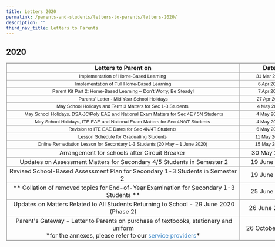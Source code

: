 ```yaml
---
title: Letters 2020
permalink: /parents-and-students/letters-to-parents/letters-2020/
description: ""
third_nav_title: Letters to Parents
---
```

## 2020


<table class="iveo_table ives_tab_simple3 ive_eobj_center" style="margin: auto; outline: 0px; padding: 0px; border-collapse: collapse; clear: both; border: 1px solid rgb(170, 170, 170); width: 928.5px;"><tbody style="margin: 0px; outline: 0px; padding: 0px;"><tr style="margin: 0px; outline: 0px; padding: 0px;"><td style="margin: 0px; outline: 0px; padding: 2px; text-align: center; border: 1px solid rgb(170, 170, 170); width: 642px;"><b style="margin: 0px; outline: 0px; padding: 0px;">Letters to Parent on</b></td><td style="margin: 0px; outline: 0px; padding: 2px; text-align: center; border: 1px solid rgb(170, 170, 170); width: 161px;"><b style="margin: 0px; outline: 0px; padding: 0px;">Date</b></td><td style="margin: 0px; outline: 0px; padding: 2px; text-align: center; border: 1px solid rgb(170, 170, 170); width: 125px;"><b style="margin: 0px; outline: 0px; padding: 0px;">Links</b></td></tr><tr style="margin: 0px; outline: 0px; padding: 0px;"><td style="margin: 0px; outline: 0px; padding: 2px; text-align: center; border: 1px solid rgb(170, 170, 170); width: 496px;"><font size="2" face="verdana, sans-serif" style="margin: 0px; outline: 0px; padding: 0px; line-height: 15.6px;">Implementation of Home-Based Learning&nbsp;</font></td><td style="margin: 0px; outline: 0px; padding: 2px; text-align: center; border: 1px solid rgb(170, 170, 170); width: 161px;"><font size="2" face="verdana, sans-serif" style="margin: 0px; outline: 0px; padding: 0px; line-height: 15.6px;">31 Mar 2020</font></td><td style="margin: 0px; outline: 0px; padding: 2px; text-align: center; border: 1px solid rgb(170, 170, 170); width: 125px;"><a href="/files/Letter_to_Parents_31_Mar_2020.pdf" target="_blank" style="margin: 0px; outline: 0px; padding: 0px; color: rgb(66, 139, 202); text-decoration: none;"><font size="2" face="verdana, sans-serif" style="margin: 0px; outline: 0px; padding: 0px; line-height: 15.6px;">Click here</font></a></td></tr><tr style="margin: 0px; outline: 0px; padding: 0px;"><td style="margin: 0px; outline: 0px; padding: 2px; text-align: center; border: 1px solid rgb(170, 170, 170);"><font size="2" face="verdana, sans-serif" style="margin: 0px; outline: 0px; padding: 0px; line-height: 15.6px;">Implementation of Full Home-Based Learning</font></td><td style="margin: 0px; outline: 0px; padding: 2px; text-align: center; border: 1px solid rgb(170, 170, 170);"><font size="2" face="verdana, sans-serif" style="margin: 0px; outline: 0px; padding: 0px; line-height: 15.6px;">6 Apr 2020</font></td><td style="margin: 0px; outline: 0px; padding: 2px; text-align: center; border: 1px solid rgb(170, 170, 170);"><a href="/files/Parents_Letter_-_Full_HBL.pdf" target="_blank" style="margin: 0px; outline: 0px; padding: 0px; color: rgb(66, 139, 202); text-decoration: none;"><font size="2" face="verdana, sans-serif" style="margin: 0px; outline: 0px; padding: 0px; line-height: 15.6px;">Click here</font></a></td></tr><tr style="margin: 0px; outline: 0px; padding: 0px;"><td style="margin: 0px; outline: 0px; padding: 2px; text-align: center; border: 1px solid rgb(170, 170, 170);"><font size="2" face="verdana, sans-serif" style="margin: 0px; outline: 0px; padding: 0px; line-height: 15.6px;">Parent Kit Part 2: Home-Based Learning – Don’t Worry, Be Steady!<br style="margin: 0px; outline: 0px; padding: 0px;"></font></td><td style="margin: 0px; outline: 0px; padding: 2px; text-align: center; border: 1px solid rgb(170, 170, 170);"><font size="2" face="verdana, sans-serif" style="margin: 0px; outline: 0px; padding: 0px; line-height: 15.6px;">7 Apr 2020</font></td><td style="margin: 0px; outline: 0px; padding: 2px; text-align: center; border: 1px solid rgb(170, 170, 170);"><font size="2" face="verdana, sans-serif" style="margin: 0px; outline: 0px; padding: 0px; line-height: 15.6px;"><a href="/files/Parents_Letter_-_Parent_Kit_2.pdf" target="_blank" style="margin: 0px; outline: 0px; padding: 0px; color: rgb(66, 139, 202); text-decoration: none;">Click here</a><br style="margin: 0px; outline: 0px; padding: 0px;"></font></td></tr><tr style="margin: 0px; outline: 0px; padding: 0px;"><td style="margin: 0px; outline: 0px; padding: 2px; text-align: center; border: 1px solid rgb(170, 170, 170);"><font size="2" face="verdana, sans-serif" style="margin: 0px; outline: 0px; padding: 0px; line-height: 15.6px;">Parents' Letter - Mid Year School Holidays</font></td><td style="margin: 0px; outline: 0px; padding: 2px; text-align: center; border: 1px solid rgb(170, 170, 170);"><font size="2" face="verdana, sans-serif" style="margin: 0px; outline: 0px; padding: 0px; line-height: 15.6px;">27 Apr 2020<br style="margin: 0px; outline: 0px; padding: 0px;"></font></td><td style="margin: 0px; outline: 0px; padding: 2px; text-align: center; border: 1px solid rgb(170, 170, 170);"><font size="2" face="verdana, sans-serif" style="margin: 0px; outline: 0px; padding: 0px; line-height: 15.6px;"><a href="/files/Parents_Letter_-_Mid_Year_School_Holiday.pdf" target="_blank" style="margin: 0px; outline: 0px; padding: 0px; color: rgb(66, 139, 202); text-decoration: none;">Click here</a><br style="margin: 0px; outline: 0px; padding: 0px;"></font></td></tr><tr style="margin: 0px; outline: 0px; padding: 0px;"><td style="margin: 0px; outline: 0px; padding: 2px; text-align: center; border: 1px solid rgb(170, 170, 170);"><font size="2" face="verdana, sans-serif" style="margin: 0px; outline: 0px; padding: 0px; line-height: 15.6px;">May School Holidays and Term 3 Matters for Sec 1-3 Students&nbsp;</font></td><td style="margin: 0px; outline: 0px; padding: 2px; text-align: center; border: 1px solid rgb(170, 170, 170);"><font size="2" face="verdana, sans-serif" style="margin: 0px; outline: 0px; padding: 0px; line-height: 15.6px;">4 May 2020<br style="margin: 0px; outline: 0px; padding: 0px;"></font></td><td style="margin: 0px; outline: 0px; padding: 2px; text-align: center; border: 1px solid rgb(170, 170, 170);"><a href="/files/4_May_Letter_to_parents_-_Sec_1-3.pdf" target="_blank" style="margin: 0px; outline: 0px; padding: 0px; color: rgb(66, 139, 202); text-decoration: none;"><font size="2" face="verdana, sans-serif" style="margin: 0px; outline: 0px; padding: 0px; line-height: 15.6px;">Click here</font></a></td></tr><tr style="margin: 0px; outline: 0px; padding: 0px;"><td style="margin: 0px; outline: 0px; padding: 2px; text-align: center; border: 1px solid rgb(170, 170, 170);"><font size="2" face="verdana, sans-serif" style="margin: 0px; outline: 0px; padding: 0px; line-height: 15.6px;">&nbsp;May School Holidays, DSA-JC/Poly EAE and National Exam Matters for Sec 4E / 5N Students</font></td><td style="margin: 0px; outline: 0px; padding: 2px; text-align: center; border: 1px solid rgb(170, 170, 170);"><font size="2" face="verdana, sans-serif" style="margin: 0px; outline: 0px; padding: 0px; line-height: 15.6px;">4 May 2020&nbsp;</font></td><td style="margin: 0px; outline: 0px; padding: 2px; text-align: center; border: 1px solid rgb(170, 170, 170);"><a href="/files/4_May_Letter_to_parents_-_Sec_4E5N.pdf" target="_blank" style="margin: 0px; outline: 0px; padding: 0px; color: rgb(66, 139, 202); text-decoration: none;"><font size="2" face="verdana, sans-serif" style="margin: 0px; outline: 0px; padding: 0px; line-height: 15.6px;">Click here</font></a></td></tr><tr style="margin: 0px; outline: 0px; padding: 0px;"><td style="margin: 0px; outline: 0px; padding: 2px; text-align: center; border: 1px solid rgb(170, 170, 170);"><font size="2" face="verdana, sans-serif" style="margin: 0px; outline: 0px; padding: 0px; line-height: 15.6px;">May School Holidays, ITE EAE and National Exam Matters for Sec 4N/4T Students&nbsp;</font></td><td style="margin: 0px; outline: 0px; padding: 2px; text-align: center; border: 1px solid rgb(170, 170, 170);"><font size="2" face="verdana, sans-serif" style="margin: 0px; outline: 0px; padding: 0px; line-height: 15.6px;">4 May 2020&nbsp;</font></td><td style="margin: 0px; outline: 0px; padding: 2px; text-align: center; border: 1px solid rgb(170, 170, 170);"><a href="/files/4_May_Letter_to_parents_-_Sec_4NANT.pdf" target="_blank" style="margin: 0px; outline: 0px; padding: 0px; color: rgb(66, 139, 202); text-decoration: none;"><font size="2" face="verdana, sans-serif" style="margin: 0px; outline: 0px; padding: 0px; line-height: 15.6px;">Click here</font></a></td></tr><tr style="margin: 0px; outline: 0px; padding: 0px;"><td style="margin: 0px; outline: 0px; padding: 2px; text-align: center; border: 1px solid rgb(170, 170, 170);"><font size="2" face="verdana, sans-serif" style="margin: 0px; outline: 0px; padding: 0px; line-height: 15.6px;">Revision to ITE EAE Dates for Sec 4N/4T Students&nbsp;</font></td><td style="margin: 0px; outline: 0px; padding: 2px; text-align: center; border: 1px solid rgb(170, 170, 170);"><font size="2" face="verdana, sans-serif" style="margin: 0px; outline: 0px; padding: 0px; line-height: 15.6px;">6 May 2020&nbsp;</font></td><td style="margin: 0px; outline: 0px; padding: 2px; text-align: center; border: 1px solid rgb(170, 170, 170);"><a href="/files/6_May_Parent_Letter_-_REVISED_ITE_EAE_2020.pdf" target="_blank" style="margin: 0px; outline: 0px; padding: 0px; color: rgb(66, 139, 202); text-decoration: none;"><font size="2" face="verdana, sans-serif" style="margin: 0px; outline: 0px; padding: 0px; line-height: 15.6px;">Click here</font></a></td></tr><tr style="margin: 0px; outline: 0px; padding: 0px;"><td style="margin: 0px; outline: 0px; padding: 2px; text-align: center; border: 1px solid rgb(170, 170, 170);"><font size="2" face="verdana, sans-serif" style="margin: 0px; outline: 0px; padding: 0px; line-height: 15.6px;">Lesson Schedule for Graduating Students&nbsp;</font></td><td style="margin: 0px; outline: 0px; padding: 2px; text-align: center; border: 1px solid rgb(170, 170, 170);"><font size="2" face="verdana, sans-serif" style="margin: 0px; outline: 0px; padding: 0px; line-height: 15.6px;">11 May 2020&nbsp;</font></td><td style="margin: 0px; outline: 0px; padding: 2px; text-align: center; border: 1px solid rgb(170, 170, 170);"><a href="/files/11%20May%20Parents%20Letter%20Sec%204-5.pdf" target="_blank" style="margin: 0px; outline: 0px; padding: 0px; color: rgb(66, 139, 202); text-decoration: none;"><font size="2" face="verdana, sans-serif" style="margin: 0px; outline: 0px; padding: 0px; line-height: 15.6px;">Click here</font></a></td></tr><tr style="margin: 0px; outline: 0px; padding: 0px;"><td style="margin: 0px; outline: 0px; padding: 2px; text-align: center; border: 1px solid rgb(170, 170, 170);"><font face="verdana, sans-serif" size="2" style="margin: 0px; outline: 0px; padding: 0px; line-height: 15.6px;">Online Remediation Lesson for Secondary 1-3 Students (20 May – 1 June 2020)&nbsp;</font></td><td style="margin: 0px; outline: 0px; padding: 2px; text-align: center; border: 1px solid rgb(170, 170, 170);"><font face="verdana, sans-serif" size="2" style="margin: 0px; outline: 0px; padding: 0px; line-height: 15.6px;">15 May 2020&nbsp;</font></td><td style="margin: 0px; outline: 0px; padding: 2px; text-align: center; border: 1px solid rgb(170, 170, 170);"><a href="/files/Parents%20Letter%20for%20Online%20Remediation%20Lessons%20Sec%201-3.pdf" target="_blank" style="margin: 0px; outline: 0px; padding: 0px; color: rgb(66, 139, 202); text-decoration: none;"><font face="verdana, sans-serif" size="2" style="margin: 0px; outline: 0px; padding: 0px; line-height: 15.6px;">Click here</font></a></td></tr><tr style="margin: 0px; outline: 0px; padding: 0px;"><td style="margin: 0px; outline: 0px; padding: 2px; text-align: center; border: 1px solid rgb(170, 170, 170);">Arrangement for schools after Circuit Breaker&nbsp;</td><td style="margin: 0px; outline: 0px; padding: 2px; text-align: center; border: 1px solid rgb(170, 170, 170);">&nbsp;30 May 2020</td><td style="margin: 0px; outline: 0px; padding: 2px; text-align: center; border: 1px solid rgb(170, 170, 170);"><a href="/files/30%20May%20Parents%20Letter%20on%20start%20of%20Term%203.pdf" target="_blank" style="margin: 0px; outline: 0px; padding: 0px; color: rgb(66, 139, 202); text-decoration: none;">Click here</a></td></tr><tr style="margin: 0px; outline: 0px; padding: 0px;"><td style="margin: 0px; outline: 0px; padding: 2px; text-align: center; border: 1px solid rgb(170, 170, 170);">&nbsp;Updates on Assessment Matters for Secondary 4/5 Students in Semester 2</td><td style="margin: 0px; outline: 0px; padding: 2px; text-align: center; border: 1px solid rgb(170, 170, 170);">&nbsp;19 June 2020</td><td style="margin: 0px; outline: 0px; padding: 2px; text-align: center; border: 1px solid rgb(170, 170, 170);"><a href="/files/19%20June%20Letter%20to%20parents%20on%20assessment%20matters%20sec%204-5.pdf" target="_blank" style="margin: 0px; outline: 0px; padding: 0px; color: rgb(66, 139, 202); text-decoration: none;">Click here</a></td></tr><tr style="margin: 0px; outline: 0px; padding: 0px;"><td style="margin: 0px; outline: 0px; padding: 2px; text-align: center; border: 1px solid rgb(170, 170, 170);">Revised School-Based Assessment Plan for Secondary 1-3 Students in Semester 2&nbsp;</td><td style="margin: 0px; outline: 0px; padding: 2px; text-align: center; border: 1px solid rgb(170, 170, 170);">&nbsp;19 June 2020</td><td style="margin: 0px; outline: 0px; padding: 2px; text-align: center; border: 1px solid rgb(170, 170, 170);"><a href="/files/19%20June%20Letter%20to%20parents%20on%20assessment%20matters%20sec%201-3.pdf" target="_blank" style="margin: 0px; outline: 0px; padding: 0px; color: rgb(66, 139, 202); text-decoration: none;">Click here</a></td></tr><tr style="margin: 0px; outline: 0px; padding: 0px;"><td style="margin: 0px; outline: 0px; padding: 2px; text-align: center; border: 1px solid rgb(170, 170, 170);">&nbsp;** Collation of removed topics for End-of-Year Examination for Secondary 1-3 Students **</td><td style="margin: 0px; outline: 0px; padding: 2px; text-align: center; border: 1px solid rgb(170, 170, 170);">&nbsp;25 June 2020</td><td style="margin: 0px; outline: 0px; padding: 2px; text-align: center; border: 1px solid rgb(170, 170, 170);"><font color="#6aa84f" style="margin: 0px; outline: 0px; padding: 0px; line-height: 16.8px;"><a href="https://jurongwestsec-moe-edu-sg-admin.cwp.sg/parents/resources-for-parents" target="" style="margin: 0px; outline: 0px; padding: 0px; color: rgb(66, 139, 202); text-decoration: none;">Click here</a></font></td></tr><tr style="margin: 0px; outline: 0px; padding: 0px;"><td style="margin: 0px; outline: 0px; padding: 2px; text-align: center; border: 1px solid rgb(170, 170, 170);">&nbsp;Updates on Matters Related to All Students Returning to School - 29 June 2020 (Phase 2)<b style="margin: 0px; outline: 0px; padding: 0px;"><span style="margin: 0px; outline: 0px; padding: 0px; font-size: 11pt; font-family: Arial, sans-serif;"></span></b></td><td style="margin: 0px; outline: 0px; padding: 2px; text-align: center; border: 1px solid rgb(170, 170, 170);">26 June 2020&nbsp;</td><td style="margin: 0px; outline: 0px; padding: 2px; text-align: center; border: 1px solid rgb(170, 170, 170);"><a href="/files/26%20June%20Parents%20Letter%20on%20all%20students%20returning%20wef%2029%20June.pdf" target="_blank" style="margin: 0px; outline: 0px; padding: 0px; color: rgb(66, 139, 202); text-decoration: none;">Click here</a></td></tr><tr style="margin: 0px; outline: 0px; padding: 0px;"><td style="margin: 0px; outline: 0px; padding: 2px; text-align: center; border: 1px solid rgb(170, 170, 170);">&nbsp;Parent's Gateway - Letter to Parents on purchase of textbooks, stationery and uniform<br style="margin: 0px; outline: 0px; padding: 0px;">*for the annexes, please refer to our<span>&nbsp;</span><a href="https://jurongwestsec-moe-edu-sg-admin.cwp.sg/about-us/service-providers" target="_blank" style="margin: 0px; outline: 0px; padding: 0px; color: rgb(66, 139, 202); text-decoration: none;">service providers</a>*</td><td style="margin: 0px; outline: 0px; padding: 2px; text-align: center; border: 1px solid rgb(170, 170, 170);">&nbsp;26 October 2020</td><td style="margin: 0px; outline: 0px; padding: 2px; text-align: center; border: 1px solid rgb(170, 170, 170);"><a href="/files/26%20Oct%20PG%20letter%20-%20Bookshop%20&amp;%20Uniform.pdf" target="_blank" style="margin: 0px; outline: 0px; padding: 0px; color: rgb(66, 139, 202); text-decoration: none;">Click here&nbsp;</a></td></tr></tbody></table>